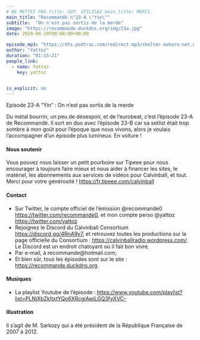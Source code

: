```yaml
---
# NE METTEZ PAS title: SVP. UTILISEZ main_title: MERCI.
main_title: "Recommandé n°23-A \"Yin\""
subtitle:  "On n'est pas sortis de la merde"
image: "https://recommande.duckdns.org/img/23a.jpg"
date: 2020-04-10T00:00:00+00:00

episode_mp3: "https://dts.podtrac.com/redirect.mp3/shelter.mahoro-net.org/~yattoz/recommande/episodes/episode23a.mp3"
author: "Yattoz"
duration: "01:15:21"
people_link: 
  - name: Yattoz
    key: yattoz


is_explicit: no
---
```


<PodcastHeader/>

<!-- ECRIRE LA DESCRIPTION DE L'EPISODE SOUS CETTE LIGNE -->


 Episode 23-A “Yin” : On n’est pas sortis de la merde 

<p>Du métal bourrin, un peu de désespoir, et de l’eurobeat, c’est l’épisode 23-A de Recommandé. Il sort en duo avec l’épisode 23-B car sa setlist était trop sombre à mon goût pour l’époque que nous vivons, alors je voulais l’accompagner d’un épisode plus lumineux. En voiture !</p>

<h4>Nous soutenir</h4>

<p>Vous pouvez nous laisser un petit pourboire sur Tipeee pour nous encourager à toujours faire mieux et nous aider à financer les sites, le matériel, les abonnements aux services de vidéos pour Calvinball, et tout. Merci pour votre générosité ! <a href="https://fr.tipeee.com/calvinball" rel="nofollow">https://fr.tipeee.com/calvinball</a></p>

<h4>Contact</h4>

<ul>
  <li>Sur Twitter, le compte officiel de l’émission @recommande0 <a href="https://twitter.com/recommande0" rel="nofollow">https://twitter.com/recommande0</a>, et mon compte perso @yattoz <a href="https://twitter.com/yattoz" rel="nofollow">https://twitter.com/yattoz</a></li>
  <li>Rejoignez le Discord du Calvinball Consortium <a href="https://discord.gg/4RnA9v7" rel="nofollow">https://discord.gg/4RnA9v7</a>, et retrouvez toutes les productions sur la page officielle du Consortium : <a href="https://calvinballradio.wordpress.com/" rel="nofollow">https://calvinballradio.wordpress.com/</a>. Le Discord est un endroit chatoyant où il fait bon vivre.</li>
  <li>Par e-mail, à recommande@hotmail.com;</li>
  <li>Et bien sûr, tous les épisodes sont sur le site : <a href="https://recommande.duckdns.org" rel="nofollow">https://recommande.duckdns.org</a>.</li>
</ul>

<h4>Musiques</h4>

<ul>
  <li>La playlist Youtube de l’épisode : <a href="https://www.youtube.com/playlist?list=PLNjXbZkItxtYQo6XRcgiAwiLGQ3fyXVC-" rel="nofollow">https://www.youtube.com/playlist?list=PLNjXbZkItxtYQo6XRcgiAwiLGQ3fyXVC-</a></li>
</ul>

<h4>Illustration</h4>

<p>Il s’agit de M. Sarkozy qui a été président de la République Française de 2007 à 2012.</p>


